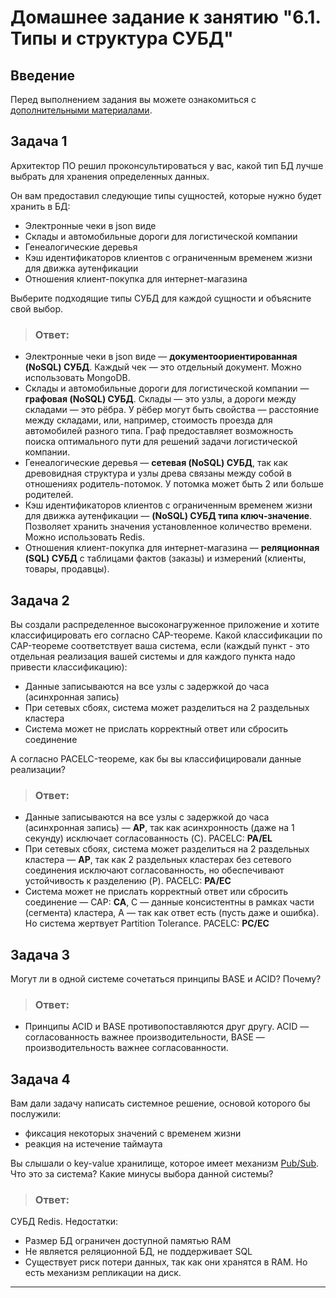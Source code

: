 # Домашнее задание к занятию "6.1. Типы и структура СУБД"

## Введение

Перед выполнением задания вы можете ознакомиться с 
[дополнительными материалами](https://github.com/netology-code/virt-homeworks/tree/master/additional/README.md).

## Задача 1

Архитектор ПО решил проконсультироваться у вас, какой тип БД 
лучше выбрать для хранения определенных данных.

Он вам предоставил следующие типы сущностей, которые нужно будет хранить в БД:

- Электронные чеки в json виде
- Склады и автомобильные дороги для логистической компании
- Генеалогические деревья
- Кэш идентификаторов клиентов с ограниченным временем жизни для движка аутенфикации
- Отношения клиент-покупка для интернет-магазина

Выберите подходящие типы СУБД для каждой сущности и объясните свой выбор.

>### Ответ:

- Электронные чеки в json виде — **документоориентированная (NoSQL) СУБД**. Каждый чек — это отдельный документ. Можно использовать MongoDB.
- Склады и автомобильные дороги для логистической компании — **графовая (NoSQL) СУБД**. Склады — это узлы, а дороги между складами — это рёбра. У рёбер могут быть свойства — расстояние между складами, или, например, стоимость проезда для автомобилей разного типа. Граф предоставляет возможность поиска оптимального пути для решений задачи логистической компании.   
- Генеалогические деревья — **сетевая (NoSQL) СУБД**, так как древовидная структура и узлы древа связаны между собой в отношениях родитель-потомок. У потомка может быть 2 или больше родителей.
- Кэш идентификаторов клиентов с ограниченным временем жизни для движка аутенфикации — **(NoSQL) СУБД типа ключ-значение**. Позволяет хранить значения установленное количество времени. Можно использовать Redis.
- Отношения клиент-покупка для интернет-магазина — **реляционная (SQL) СУБД** с таблицами фактов (заказы) и измерений (клиенты, товары, продавцы).

## Задача 2

Вы создали распределенное высоконагруженное приложение и хотите классифицировать его согласно 
CAP-теореме. Какой классификации по CAP-теореме соответствует ваша система, если 
(каждый пункт - это отдельная реализация вашей системы и для каждого пункта надо привести классификацию):

- Данные записываются на все узлы с задержкой до часа (асинхронная запись)
- При сетевых сбоях, система может разделиться на 2 раздельных кластера
- Система может не прислать корректный ответ или сбросить соединение

А согласно PACELC-теореме, как бы вы классифицировали данные реализации?

>### Ответ:

- Данные записываются на все узлы с задержкой до часа (асинхронная запись) — **AP**, так как асинхронность (даже на 1 секунду) исключает согласованность (C). PACELC: **PA/EL**
- При сетевых сбоях, система может разделиться на 2 раздельных кластера — **AP**, так как 2 раздельных кластерах без сетевого соединения исключают согласованность, но обеспечивают устойчивость к разделению (P). PACELC: **PA/EC**
- Система может не прислать корректный ответ или сбросить соединение — CAP: **CA**, C — данные консистентны в рамках части (сегмента) кластера, A — так как ответ есть (пусть даже и ошибка). Но система жертвует Partition Tolerance. PACELC: **PC/EC**

## Задача 3

Могут ли в одной системе сочетаться принципы BASE и ACID? Почему?

>### Ответ:

- Принципы ACID и BASE противопоставляются друг другу. ACID — согласованность важнее производительности, BASE — производительность важнее согласованности. 

## Задача 4

Вам дали задачу написать системное решение, основой которого бы послужили:

- фиксация некоторых значений с временем жизни
- реакция на истечение таймаута

Вы слышали о key-value хранилище, которое имеет механизм [Pub/Sub](https://habr.com/ru/post/278237/). 
Что это за система? Какие минусы выбора данной системы?

>### Ответ:
СУБД Redis. Недостатки:
* Размер БД ограничен доступной памятью RAM
* Не является реляционной БД, не поддерживает SQL
* Существует риск потери данных, так как они хранятся в RAM. Но есть механизм репликации на диск.
---

